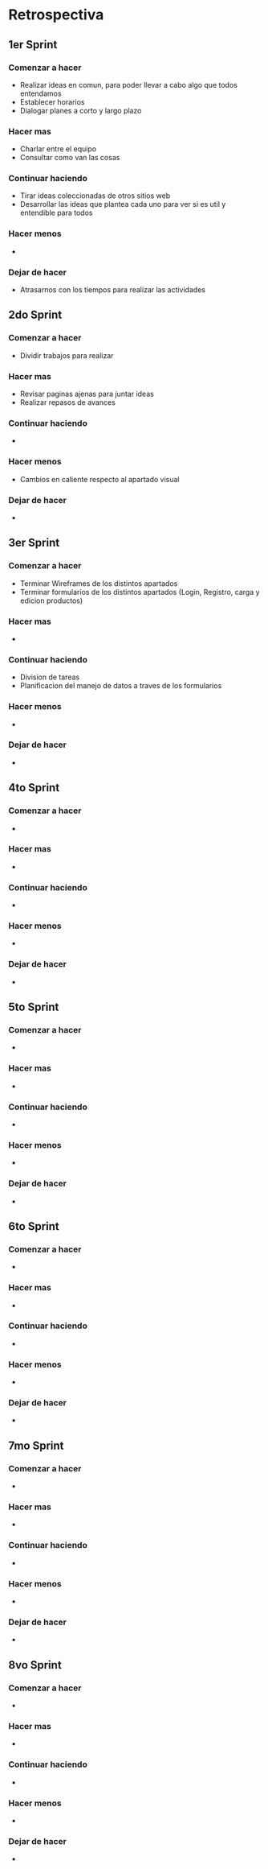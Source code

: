 # **Retrospectiva**
## 1er Sprint
### Comenzar a hacer
- Realizar ideas en comun, para poder llevar a cabo algo que todos entendamos
- Establecer horarios
- Dialogar planes a corto y largo plazo

### Hacer mas
- Charlar entre el equipo
- Consultar como van las cosas

### Continuar haciendo
- Tirar ideas coleccionadas de otros sitios web
- Desarrollar las ideas que plantea cada uno para ver si es util y entendible para todos

### Hacer menos
-

### Dejar de hacer
- Atrasarnos con los tiempos para realizar las actividades

## 2do Sprint
### Comenzar a hacer
- Dividir trabajos para realizar

### Hacer mas
- Revisar paginas ajenas para juntar ideas
- Realizar repasos de avances

### Continuar haciendo
- 

### Hacer menos
- Cambios en caliente respecto al apartado visual

### Dejar de hacer
- 

## 3er Sprint
### Comenzar a hacer
- Terminar Wireframes de los distintos apartados
- Terminar formularios de los distintos apartados (Login, Registro, carga y edicion productos)

### Hacer mas
- 

### Continuar haciendo
- Division de tareas
- Planificacion del manejo de datos a traves de los formularios

### Hacer menos
-

### Dejar de hacer
- 

## 4to Sprint
### Comenzar a hacer
- 

### Hacer mas
- 

### Continuar haciendo
- 

### Hacer menos
-

### Dejar de hacer
- 

## 5to Sprint
### Comenzar a hacer
- 

### Hacer mas
- 

### Continuar haciendo
- 

### Hacer menos
-

### Dejar de hacer
- 

## 6to Sprint
### Comenzar a hacer
- 

### Hacer mas
- 

### Continuar haciendo
- 

### Hacer menos
-

### Dejar de hacer
- 

## 7mo Sprint
### Comenzar a hacer
- 

### Hacer mas
- 

### Continuar haciendo
- 

### Hacer menos
-

### Dejar de hacer
- 

## 8vo Sprint
### Comenzar a hacer
- 

### Hacer mas
- 

### Continuar haciendo
- 

### Hacer menos
-

### Dejar de hacer
-